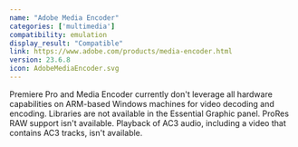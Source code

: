 ```yaml
---
name: "Adobe Media Encoder"
categories: ['multimedia']
compatibility: emulation
display_result: "Compatible"
link: https://www.adobe.com/products/media-encoder.html
version: 23.6.8
icon: AdobeMediaEncoder.svg
---
```

Premiere Pro and Media Encoder currently don't leverage all hardware capabilities on ARM-based Windows machines for video decoding and encoding.
Libraries are not available in the Essential Graphic panel.
ProRes RAW support isn't available.
Playback of AC3 audio, including a video that contains AC3 tracks, isn't available.